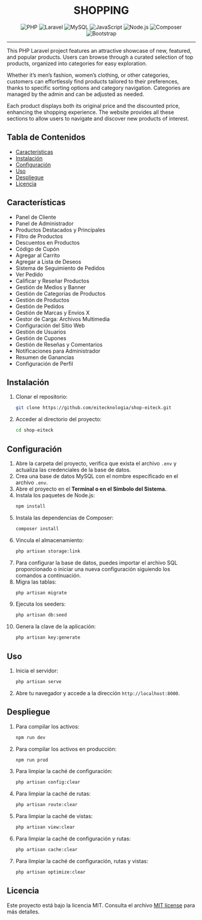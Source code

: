 <h1 align="center">
    SHOPPING
</h1>

<div align="center">
    <img src="https://img.shields.io/badge/PHP-777BB4?style=for-the-badge&logo=php&logoColor=white" alt="PHP">
    <img src="https://img.shields.io/badge/Laravel-FF2D20?style=for-the-badge&logo=laravel&logoColor=white" alt="Laravel">
    <img src="https://img.shields.io/badge/MySQL-4479A1?style=for-the-badge&logo=mysql&logoColor=white" alt="MySQL">
    <img src="https://img.shields.io/badge/JavaScript-F7DF1E?style=for-the-badge&logo=javascript&logoColor=black" alt="JavaScript">
    <img src="https://img.shields.io/badge/Node.js-339933?style=for-the-badge&logo=node.js&logoColor=white" alt="Node.js">
    <img src="https://img.shields.io/badge/Composer-885630?style=for-the-badge&logo=composer&logoColor=white" alt="Composer">
    <img src="https://img.shields.io/badge/Bootstrap-7952B3?style=for-the-badge&logo=bootstrap&logoColor=white" alt="Bootstrap">
</div>
<hr>

This PHP Laravel project features an attractive showcase of new, featured, and popular products. Users can browse through a curated selection of top products, organized into categories for easy exploration. 

Whether it’s men’s fashion, women’s clothing, or other categories, customers can effortlessly find products tailored to their preferences, thanks to specific sorting options and category navigation. Categories are managed by the admin and can be adjusted as needed.

Each product displays both its original price and the discounted price, enhancing the shopping experience. The website provides all these sections to allow users to navigate and discover new products of interest.

## Tabla de Contenidos

-   [Características](#características)
-   [Instalación](#instalación)
-   [Configuración](#configuración)
-   [Uso](#uso)
-   [Despliegue](#despliegue)
-   [Licencia](#licencia)

## Características

-   Panel de Cliente
-   Panel de Administrador
-   Productos Destacados y Principales
-   Filtro de Productos
-   Descuentos en Productos
-   Código de Cupón
-   Agregar al Carrito
-   Agregar a Lista de Deseos
-   Sistema de Seguimiento de Pedidos
-   Ver Pedido
-   Calificar y Reseñar Productos
-   Gestión de Medios y Banner
-   Gestión de Categorías de Productos
-   Gestión de Productos
-   Gestión de Pedidos
-   Gestión de Marcas y Envíos X
-   Gestor de Carga: Archivos Multimedia
-   Configuración del Sitio Web
-   Gestión de Usuarios
-   Gestión de Cupones
-   Gestión de Reseñas y Comentarios
-   Notificaciones para Administrador
-   Resumen de Ganancias
-   Configuración de Perfil

## Instalación

1. Clonar el repositorio:

    ```bash
    git clone https://github.com/eitecknologia/shop-eiteck.git
    ```

2. Acceder al directorio del proyecto:

    ```bash
    cd shop-eiteck
    ```

## Configuración

1.  Abre la carpeta del proyecto, verifica que exista el archivo `.env` y actualiza las credenciales de la base de datos.
2.  Crea una base de datos MySQL con el nombre especificado en el archivo `.env`.
3.  Abre el proyecto en el **Terminal o en el Símbolo del Sistema.**
4.  Instala los paquetes de Node.js:
    ```bash
    npm install
    ```
5.  Instala las dependencias de Composer:
    ```bash
    composer install
    ```
6.  Vincula el almacenamiento:
    ```bash
    php artisan storage:link
    ```
7.  Para configurar la base de datos, puedes importar el archivo SQL proporcionado o iniciar una nueva configuración siguiendo los comandos a continuación.
8.  Migra las tablas:
    ```bash
    php artisan migrate
    ```
9.  Ejecuta los seeders:
    ```bash
    php artisan db:seed
    ```
10. Genera la clave de la aplicación:
    ```bash
    php artisan key:generate
    ```

## Uso

1.  Inicia el servidor:
    ```bash
    php artisan serve
    ```
2.  Abre tu navegador y accede a la dirección `http://localhost:8000`.

## Despliegue

1.  Para compilar los activos:
    ```bash
    npm run dev
    ```
2.  Para compilar los activos en producción:
    ```bash
    npm run prod
    ```
3.  Para limpiar la caché de configuración:
    ```bash
    php artisan config:clear
    ```
4.  Para limpiar la caché de rutas:
    ```bash
    php artisan route:clear
    ```
5.  Para limpiar la caché de vistas:
    ```bash
    php artisan view:clear
    ```
6.  Para limpiar la caché de configuración y rutas:
    ```bash
    php artisan cache:clear
    ```
7.  Para limpiar la caché de configuración, rutas y vistas:
    ```bash
    php artisan optimize:clear
    ```

## Licencia

Este proyecto está bajo la licencia MIT. Consulta el archivo [MIT license](https://opensource.org/licenses/MIT) para más detalles.
